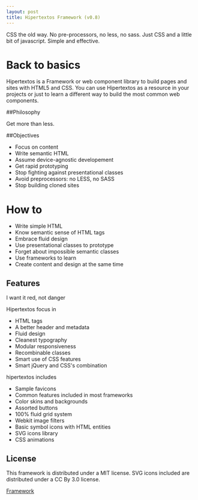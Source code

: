 ```yaml
---
layout: post
title: Hipertextos Framework (v0.8)
---
```


CSS the old way. No pre-processors, no less, no sass. Just CSS and a little bit of javascript. Simple and effective.


# Back to basics

Hipertextos is a Framework or web component library to build pages and sites with HTML5 and CSS. You can use Hipertextos as a resource in your projects or just to learn a different way to build the most common web components.

##Philosophy

Get more than less.

##Objectives

*  Focus on content
*  Write semantic HTML
*  Assume device-agnostic developement
*  Get rapid prototyping
*  Stop fighting against presentational classes
*  Avoid preprocessors: no LESS, no SASS
*  Stop building cloned sites

# How to

* Write simple HTML
* Know semantic sense of HTML tags
* Embrace fluid design
* Use presentational classes to prototype
* Forget about impossible semantic classes
* Use frameworks to learn
* Create content and design at the same time

## Features

I want it red, not danger

Hipertextos focus in

* HTML tags
* A better header and metadata
* Fluid design
* Cleanest typography
* Modular responsiveness
* Recombinable classes
* Smart use of CSS features
* Smart jQuery and CSS's combination

hipertextos includes

* Sample favicons
* Common features included in most frameworks
* Color skins and backgrounds
* Assorted buttons
* 100% fluid grid system
* Webkit image filters
* Basic symbol icons with HTML entities
* SVG icons library
* CSS animations

## License
  
This framework is distributed under a MIT license. SVG icons included are distributed under a CC By 3.0 license.

<div class="button-centered"><a class="button rounded flat sky" href="http://code.hipertextos.net/docs/framework.html" title="Hipertextos framework">Framework</a></div>
